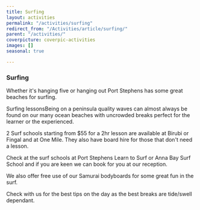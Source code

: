 ```yaml
---
title: Surfing
layout: activities
permalink: "/activities/surfing"
redirect_from: "/Activities/article/surfing/"
parent: "/activities/"
coverpicture: coverpic-activities
images: []
seasonal: true

---
```

### Surfing
Whether it's hanging five or hanging out Port Stephens has some great beaches for surfing.

Surfing lessonsBeing on a peninsula quality waves can almost always be found on our many ocean beaches with uncrowded breaks perfect for the learner or the experienced.

2 Surf schools starting from $55 for a 2hr lesson are available at Birubi or Fingal and at One Mile. They also have board hire for those that don't need a lesson.

Check at the surf schools at Port Stephens Learn to Surf or Anna Bay Surf School and if you are keen we can book for you at our reception.

We also offer free use of our Samurai bodyboards for some great fun in the surf.

Check with us for the best tips on the day as the best breaks are tide/swell dependant.